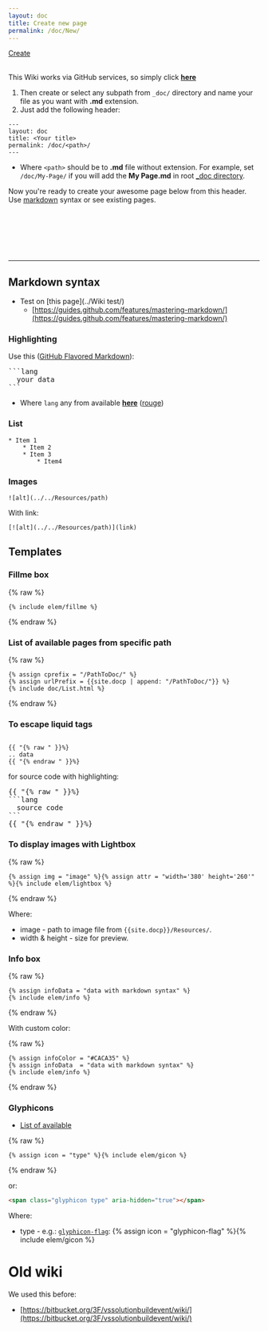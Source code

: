 ```yaml
---
layout: doc
title: Create new page
permalink: /doc/New/
---
```


<div style="text-align: left;">
<a style="width: 150px;" href="{{site.ghPagePrefix}}/new/gh-pages/_doc" class="btn btn-success" title="Create new wiki page">
<span class="glyphicon glyphicon-pencil" aria-hidden="true"></span> Create </a></div>

<br />

This Wiki works via GitHub services, so simply click **[here]({{site.ghPagePrefix}}/new/gh-pages/_doc)**

1. Then create or select any subpath from `_doc/` directory and name your file as you want with **.md** extension.
1. Just add the following header:

```text
---
layout: doc
title: <Your title>
permalink: /doc/<path>/
---
```

* Where `<path>` should be to **.md** file without extension. For example, set `/doc/My-Page/` if you will add the **My Page.md** in root [_doc directory]({{site.ghPagePrefix}}/tree/gh-pages/_doc).

Now you're ready to create your awesome page below from this header. Use [markdown](https://help.github.com/articles/markdown-basics/) syntax or see existing pages.

<br /><br /><br /><br /><br />
<hr />

## Markdown syntax

* Test on [this page](../Wiki test/)
    * [https://guides.github.com/features/mastering-markdown/](https://guides.github.com/features/mastering-markdown/)

### Highlighting

Use this ([GitHub Flavored Markdown](https://help.github.com/articles/github-flavored-markdown)):

<pre>
```lang
  your data
```
</pre>

* Where `lang` any from available **[here](https://github.com/jneen/rouge/wiki/List-of-supported-languages-and-lexers)** ([rouge](http://rouge.jneen.net/))

### List

```text
* Item 1
    * Item 2
    * Item 3
        * Item4
```

### Images

```liquid
![alt](../../Resources/path)
```

With link:

```liquid
[![alt](../../Resources/path)](link)
```

## Templates

### Fillme box

{% raw %}
```liquid
{% include elem/fillme %}
```
{% endraw %}

### List of available pages from specific path

{% raw %}
```liquid
{% assign cprefix = "/PathToDoc/" %}
{% assign urlPrefix = {{site.docp | append: "/PathToDoc/"}} %}
{% include doc/List.html %}
```
{% endraw %}

### To escape liquid tags

```liquid

{{ "{% raw " }}%}
.. data 
{{ "{% endraw " }}%}

```

for source code with highlighting:

<pre>
{{ "{% raw " }}%}
```lang
  source code
```
{{ "{% endraw " }}%}
</pre>

### To display images with Lightbox

{% raw %}
```liquid
{% assign img = "image" %}{% assign attr = "width='380' height='260'" %}{% include elem/lightbox %}
```
{% endraw %}

Where:

* image - path to image file from `{{site.docp}}/Resources/`.
* width & height - size for preview.

### Info box

{% raw %}
```liquid
{% assign infoData = "data with markdown syntax" %}
{% include elem/info %}
```
{% endraw %}

With custom color:

{% raw %}
```liquid
{% assign infoColor = "#CACA35" %}
{% assign infoData  = "data with markdown syntax" %}
{% include elem/info %}
```
{% endraw %}

### Glyphicons

* [List of available](http://getbootstrap.com/components/#glyphicons-glyphs)

{% raw %}
```liquid
{% assign icon = "type" %}{% include elem/gicon %}
```
{% endraw %}

or:

```html
<span class="glyphicon type" aria-hidden="true"></span>
```

Where: 

* type - e.g.: [`glyphicon-flag`](http://getbootstrap.com/components/#glyphicons-glyphs): {% assign icon = "glyphicon-flag" %}{% include elem/gicon %}

# Old wiki

We used this before:

* [https://bitbucket.org/3F/vssolutionbuildevent/wiki/](https://bitbucket.org/3F/vssolutionbuildevent/wiki/)